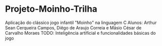 # Projeto-Moinho-Trilha
Aplicação do clássico jogo infantil "Moinho" na linguagem C
Alunos: Arthur Sean Cerqueira Campos, Diêgo de Araujo Correia e Másio César de Carvalho Moraes
TODO: Inteligência artificial e funcionalidades básicas do jogo
